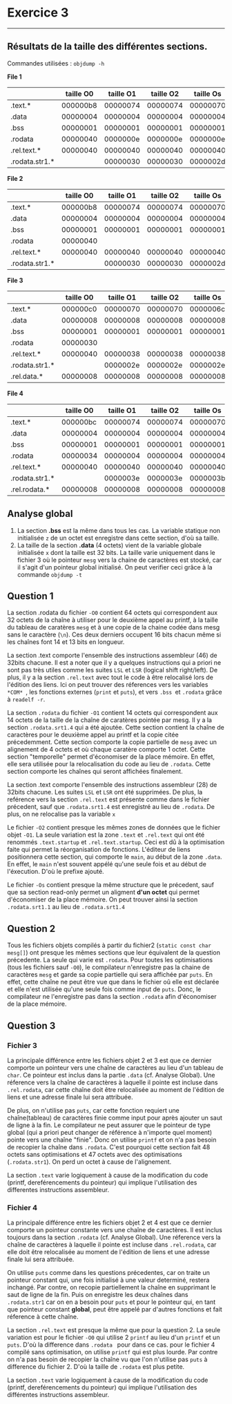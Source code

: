 # Exercice 3

---

## **Résultats de la taille des différentes sections.**
Commandes utilisées : `objdump -h`


**File 1**

|                | taille O0 | taille O1 | taille O2 | taille Os |
| -------------- | --------- | --------- | --------- | --------- |
| .text.*        | 000000b8  | 00000074  | 00000074  | 00000070  |
| .data          | 00000004  | 00000004  | 00000004  | 00000004  |
| .bss           | 00000001  | 00000001  | 00000001  | 00000001  |
| .rodata        | 00000040  | 0000000e  | 0000000e  | 0000000e  |
| .rel.text.*    | 00000040  | 00000040  | 00000040  | 00000040  |
| .rodata.str1.* |           | 00000030  | 00000030  | 0000002d  |

**File 2**

|                | taille O0 | taille O1 | taille O2 | taille Os |
| -------------- | --------- | --------- | --------- | --------- |
| .text.*        | 000000b8  | 00000074  | 00000074  | 00000070  |
| .data          | 00000004  | 00000004  | 00000004  | 00000004  |
| .bss           | 00000001  | 00000001  | 00000001  | 00000001  |
| .rodata        | 00000040  |           |           |           |
| .rel.text.*    | 00000040  | 00000040  | 00000040  | 00000040  |
| .rodata.str1.* |           | 00000030  | 00000030  | 0000002d  |

**File 3**

|                | taille O0 | taille O1 | taille O2 | taille Os |
| -------------- | --------- | --------- | --------- | --------- |
| .text.*        | 000000c0  | 00000070  | 00000070  | 0000006c  |
| .data          | 00000008  | 00000008  | 00000008  | 00000008  |
| .bss           | 00000001  | 00000001  | 00000001  | 00000001  |
| .rodata        | 00000030  |           |           |           |
| .rel.text.*    | 00000040  | 00000038  | 00000038  | 00000038  |
| .rodata.str1.* |           | 0000002e  | 0000002e  | 0000002e  |
| .rel.data.*    | 00000008  | 00000008  | 00000008  | 00000008  |

**File 4**

|                | taille O0 | taille O1 | taille O2 | taille Os |
| -------------- | --------- | --------- | --------- | --------- |
| .text.*        | 000000bc  | 00000074  | 00000074  | 00000070  |
| .data          | 00000004  | 00000004  | 00000004  | 00000004  |
| .bss           | 00000001  | 00000001  | 00000001  | 00000001  |
| .rodata        | 00000034  | 00000004  | 00000004  | 00000004  |
| .rel.text.*    | 00000040  | 00000040  | 00000040  | 00000040  |
| .rodata.str1.* |           | 0000003e  | 0000003e  | 0000003b  |
| .rel.rodata.*  | 00000008  | 00000008  | 00000008  | 00000008  |

## **Analyse global**

1. La section **.bss** est la même dans tous les cas. La variable statique non initialisée `z` de un octet est enregistre dans cette section, d'où sa taille.
2. La taille de la section **.data** (4 octets) vient de la variable globale initialisée `x` dont la taille est 32 bits. La taille varie uniquement dans le fichier 3 où le pointeur `mesg` vers la chaine de caractères est stocké, car il s'agit d'un pointeur global initialisé. On peut verifier ceci grâce à la commande `objdump -t`

## **Question 1**
La section .rodata du fichier `-O0` contient 64 octets qui correspondent aux 32 octets de la chaîne à utiliser pour le deuxième appel au printf, à la taille du tableau de caratères `mesg` et à une copie de la chaine codée dans mesg sans le caractère (`\n`). Ces deux derniers occupent 16 bits chacun même si les chaînes font 14 et 13 bits en longueur.

La section .text comporte l'ensemble des instructions assembleur (46) de 32bits chacune. Il est a noter que il y a quelques instructions qui a priori ne sont pas très utiles comme les suites `LSL` et `LSR` (logical shift right/left). De plus, il y a la section `.rel.text` avec tout le code à être relocalisé lors de l'édition des liens. Ici on peut trouver des réferences  vers les variables `*COM* `, les fonctions externes (`print` et `puts`), et vers `.bss `et `.rodata` grâce à `readelf -r`.

La section `.rodata` du fichier `-O1` contient 14 octets qui correspondent aux 14 octets de la taille de la chaîne de caratères pointée par mesg. Il y a la section `.rodata.srt1.4` qui a été ajoutée. Cette section contient la chaîne de caractères pour le deuxième appel au printf et la copie citée précedemment. Cette section comporte la copie partielle de `mesg` avec un alignement de 4 octets et où chaque caratère comporte 1 octet. Cette section "temporelle" permet d'économiser de la place mémoire. En effet, elle sera utilisée pour la relocalisation du code au lieu de `.rodata`. Cette section comporte les chaînes qui seront affichées finalement.

La section .text comporte l'ensemble des instructions assembleur (28) de 32bits chacune. Les suites `LSL` et `LSR`  ont été supprimées. De plus, la reférence vers la section `.rel.text` est présente comme dans le fichier précedent, sauf que `.rodata.srt1.4` est enregistré au lieu de `.rodata`. De plus, on ne relocalise pas la variable `x`

Le fichier `-O2` contient presque les mêmes zones de données que le fichier objet `-O1`. La seule variation est la zone `.text` et `.rel.text` qui ont été renommés `.text.startup` et `.rel.text.startup`. Ceci est dû à la optimisation faite qui permet la réorganisation de fonctions. L'éditeur de liens positionnera cette section, qui comporte le `main`, au début de la zone `.data`. En effet, le `main` n'est souvent appélé qu'une seule fois et au début de l'éxecution. D'où le prefixe ajouté.

Le fichier `-Os` contient presque la même structure que le précedent, sauf que sa section read-only permet un aligment **d'un octet** qui permet d'économiser de la place mémoire. On peut trouver ainsi la section `.rodata.srt1.1` au lieu de `.rodata.srt1.4`

## **Question 2**
Tous les fichiers objets compilés à partir du fichier2 (`static const char mesg[]`) ont presque les mêmes sections que leur équivalent de la question précedente. La seule qui varie est `.rodata`. Pour toutes les optimisations (tous les fichiers sauf `-O0`), le compilateur n'enregistre pas la chaine de caractères `mesg` et garde sa copie partielle qui sera affichée par `puts`. En effet, cette chaîne ne peut être vue que dans le fichier oû elle est déclarée et elle n'est utilisée qu'une seule fois comme input de `puts`. Donc, le compilateur ne l'enregistre pas dans la section `.rodata` afin d'économiser de la place mémoire.

## **Question 3**
### Fichier 3
La principale différence entre les fichiers objet 2 et 3 est que ce dernier comporte un pointeur vers une chaîne de caractères au lieu d'un tableau de `char`. Ce pointeur est inclus dans la partie `.data` (cf. Analyse Global). Une réference vers la chaîne de caractères à laquelle il pointe est incluse dans `.rel.rodata`, car cette chaîne doit être relocalisée au moment de l'édition de liens et une adresse finale lui sera attribuée.


De plus, on n'utilise pas `puts`, car cette fonction requiert une chaîne(tableau) de caractères finie comme input pour après ajouter un saut de ligne à la fin. Le compilateur ne peut assurer que le pointeur de type global (qui a priori peut changer de référence à n'importe quel moment) pointe vers une chaîne "finie". Donc on utilise `printf` et on n'a pas besoin de recopier la chaîne dans `.rodata`. C'est pourquoi cette section fait 48 octets sans optimisations et 47 octets avec des optimisations (`.rodata.str1`). On perd un octet à cause de l'alignement. 

La section `.text` varie logiquement à cause de la modification du code (printf, dereférencements du pointeur) qui implique l'utilisation des differentes instructions assembleur.

### Fichier 4
La principale différence entre les fichiers objet 2 et 4 est que ce dernier comporte un pointeur constante vers une chaîne de caractères. Il est inclus toujours dans la section `.rodata` (cf. Analyse Global). Une réference vers la chaîne de caractères à laquelle il pointe est incluse dans `.rel.rodata`, car elle doit être relocalisée au moment de l'édition de liens et une adresse finale lui sera attribuée.

On utilise `puts` comme dans les questions précedentes, car on traite un pointeur constant qui, une fois initialisé à une valeur determiné, restera inchangé. Par contre, on recopie partiellement la chaîne en supprimant le saut de ligne de la fin. Puis on enregistre les deux chaînes dans `.rodata.str1` car on en a besoin pour `puts` et pour le pointeur qui, en tant que pointeur constant **global**, peut être appelé par d'autres fonctions et fait réference à cette chaîne.

La section `.rel.text` est presque la même que pour la question 2. La seule variation est pour le fichier `-O0` qui utilise 2 `printf` au lieu d'un `printf` et un `puts`. D'où la difference dans `.rodata ` pour dans ce cas. pour le fichier 4 compilé sans optimisation, on utilise `printf` qui est plus lourde. Par contre on n'a pas besoin de recopier la chaîne vu que l'on n'utilise pas `puts` à difference du fichier 2. D'où la taille de `.rodata` est plus petite.

La section `.text` varie logiquement à cause de la modification du code (printf, dereférencements du pointeur) qui implique l'utilisation des différentes instructions assembleur.